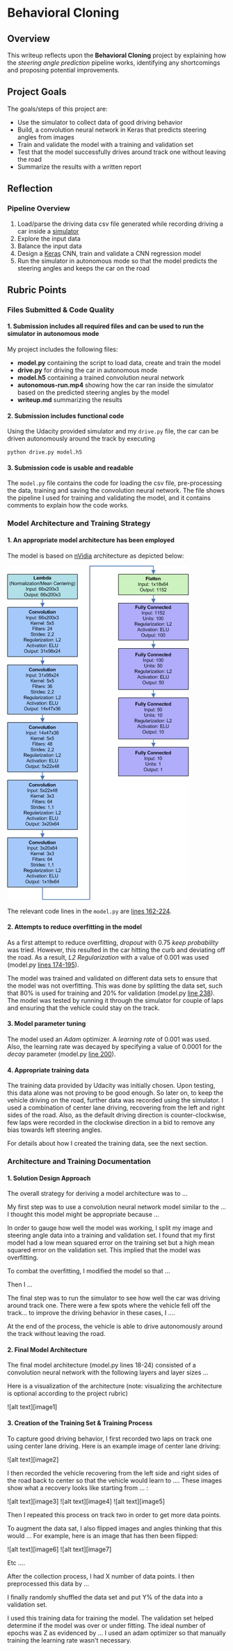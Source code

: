 # Behavioral Cloning

## Overview   
   
This writeup reflects upon the **Behavioral Cloning** project by explaining how the *steering angle prediction* pipeline works, identifying any shortcomings and proposing potential improvements. 


## Project Goals

The goals/steps of this project are:
* Use the simulator to collect data of good driving behavior
* Build, a convolution neural network in Keras that predicts steering angles from images
* Train and validate the model with a training and validation set
* Test that the model successfully drives around track one without leaving the road
* Summarize the results with a written report


## Reflection

### Pipeline Overview
1. Load/parse the driving data csv file generated while recording driving a car inside a [simulator](https://d17h27t6h515a5.cloudfront.net/topher/2017/February/58ae4419_windows-sim/windows-sim.zip)
2. Explore the input data
3. Balance the input data
4. Design a [Keras](https://keras.io/) CNN, train and validate a CNN regression model
5. Run the simulator in autonomous mode so that the model predicts the steering angles and keeps the car on the road

## Rubric Points

### Files Submitted & Code Quality

#### 1. Submission includes all required files and can be used to run the simulator in autonomous mode

My project includes the following files:
* **model.py** containing the script to load data, create and train the model
* **drive.py** for driving the car in autonomous mode
* **model.h5** containing a trained convolution neural network
* **autonomous-run.mp4** showing how the car ran inside the simulator based on the predicted steering angles by the model
* **writeup.md** summarizing the results

#### 2. Submission includes functional code
Using the Udacity provided simulator and my `drive.py` file, the car can be driven autonomously around the track by executing 
```
python drive.py model.h5
```

#### 3. Submission code is usable and readable

The `model.py` file contains the code for loading the csv file, pre-processing the data, training and saving the convolution neural network. The file shows the pipeline I used for training and validating the model, and it contains comments to explain how the code works.

### Model Architecture and Training Strategy

#### 1. An appropriate model architecture has been employed

The model is based on [nVidia](https://devblogs.nvidia.com/parallelforall/deep-learning-self-driving-cars/) architecture as depicted below:

![Model Architecture](/report/images/network-architecture.jpg)

The relevant code lines in the `model.py` are [lines 162-224](https://github.com/wkhattak/Behavioural-Cloning/blob/master/model.py#L162-L224).

#### 2. Attempts to reduce overfitting in the model

As a first attempt to reduce overfitting, *dropout* with 0.75 *keep probability* was tried. However, this resulted in the car hitting the curb and deviating off the road. As a result, *L2 Regularization* with a value of 0.001 was used (model.py [lines 174-195](https://github.com/wkhattak/Behavioural-Cloning/blob/master/model.py#L174-L195)). 

The model was trained and validated on different data sets to ensure that the model was not overfitting. This was done by splitting the data set, such that 80% is used for training and 20% for validation (model.py [line 238](https://github.com/wkhattak/Behavioural-Cloning/blob/master/model.py#L238)). The model was tested by running it through the simulator for couple of laps and ensuring that the vehicle could stay on the track.

#### 3. Model parameter tuning

The model used an *Adam* optimizer. A *learning rate* of 0.001 was used. Also, the learning rate was decayed by specifying a value of 0.0001 for the *decay* parameter (model.py [line 200](https://github.com/wkhattak/Behavioural-Cloning/blob/master/model.py#L200)).

#### 4. Appropriate training data

The training data provided by Udacity was initially chosen. Upon testing, this data alone was not proving to be good enough. So later on, to keep the vehicle driving on the road, further data was recorded using the simulator. I used a combination of center lane driving, recovering from the left and right sides of the road. Also, as the default driving direction is counter-clockwise, few laps were recorded in the clockwise direction in a bid to remove any bias towards left steering angles.

For details about how I created the training data, see the next section. 

### Architecture and Training Documentation

#### 1. Solution Design Approach

The overall strategy for deriving a model architecture was to ...

My first step was to use a convolution neural network model similar to the ... I thought this model might be appropriate because ...

In order to gauge how well the model was working, I split my image and steering angle data into a training and validation set. I found that my first model had a low mean squared error on the training set but a high mean squared error on the validation set. This implied that the model was overfitting. 

To combat the overfitting, I modified the model so that ...

Then I ... 

The final step was to run the simulator to see how well the car was driving around track one. There were a few spots where the vehicle fell off the track... to improve the driving behavior in these cases, I ....

At the end of the process, the vehicle is able to drive autonomously around the track without leaving the road.

#### 2. Final Model Architecture

The final model architecture (model.py lines 18-24) consisted of a convolution neural network with the following layers and layer sizes ...

Here is a visualization of the architecture (note: visualizing the architecture is optional according to the project rubric)

![alt text][image1]

#### 3. Creation of the Training Set & Training Process

To capture good driving behavior, I first recorded two laps on track one using center lane driving. Here is an example image of center lane driving:

![alt text][image2]

I then recorded the vehicle recovering from the left side and right sides of the road back to center so that the vehicle would learn to .... These images show what a recovery looks like starting from ... :

![alt text][image3]
![alt text][image4]
![alt text][image5]

Then I repeated this process on track two in order to get more data points.

To augment the data sat, I also flipped images and angles thinking that this would ... For example, here is an image that has then been flipped:

![alt text][image6]
![alt text][image7]

Etc ....

After the collection process, I had X number of data points. I then preprocessed this data by ...


I finally randomly shuffled the data set and put Y% of the data into a validation set. 

I used this training data for training the model. The validation set helped determine if the model was over or under fitting. The ideal number of epochs was Z as evidenced by ... I used an adam optimizer so that manually training the learning rate wasn't necessary.
